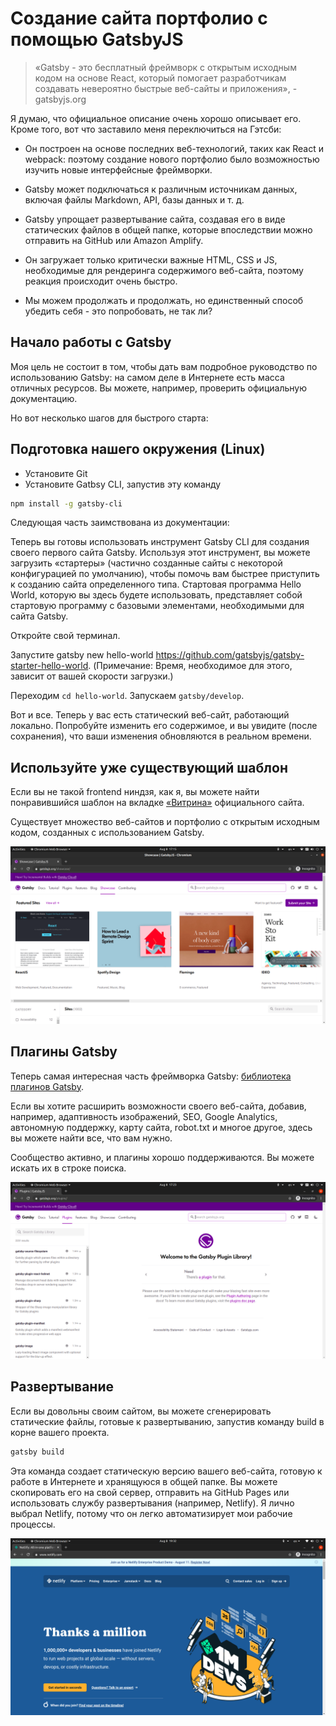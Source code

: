 # Создание сайта портфолио с помощью GatsbyJS

> «Gatsby - это бесплатный фреймворк с открытым исходным кодом на основе React, который помогает разработчикам создавать невероятно быстрые веб-сайты и приложения», - gatsbyjs.org

Я думаю, что официальное описание очень хорошо описывает его. Кроме того, вот что заставило меня переключиться на Гэтсби:

- Он построен на основе последних веб-технологий, таких как React и webpack: поэтому создание нового портфолио было возможностью изучить новые интерфейсные фреймворки.

- Gatsby может подключаться к различным источникам данных, включая файлы Markdown, API, базы данных и т. д.

- Gatsby упрощает развертывание сайта, создавая его в виде статических файлов в общей папке, которые впоследствии можно отправить на GitHub или Amazon Amplify.

- Он загружает только критически важные HTML, CSS и JS, необходимые для рендеринга содержимого веб-сайта, поэтому реакция происходит очень быстро.

- Мы можем продолжать и продолжать, но единственный способ убедить себя - это попробовать, не так ли?

## Начало работы с Gatsby

Моя цель не состоит в том, чтобы дать вам подробное руководство по использованию Gatsby: на самом деле в Интернете есть масса отличных ресурсов. Вы можете, например, проверить официальную документацию.

Но вот несколько шагов для быстрого старта:

## Подготовка нашего окружения (Linux)

- Установите Git
- Установите Gatbsy CLI, запустив эту команду

```bash
npm install -g gatsby-cli
```

Следующая часть заимствована из документации:

Теперь вы готовы использовать инструмент Gatsby CLI для создания своего первого сайта Gatsby. Используя этот инструмент, вы можете загрузить «стартеры» (частично созданные сайты с некоторой конфигурацией по умолчанию), чтобы помочь вам быстрее приступить к созданию сайта определенного типа. Стартовая программа Hello World, которую вы здесь будете использовать, представляет собой стартовую программу с базовыми элементами, необходимыми для сайта Gatsby.

Откройте свой терминал.

Запустите gatsby new hello-world https://github.com/gatsbyjs/gatsby-starter-hello-world. (Примечание: Время, необходимое для этого, зависит от вашей скорости загрузки.)

Переходим `cd hello-world`.
Запускаем `gatsby/develop`.

Вот и все. Теперь у вас есть статический веб-сайт, работающий локально. Попробуйте изменить его содержимое, и вы увидите (после сохранения), что ваши изменения обновляются в реальном времени.

## Используйте уже существующий шаблон

Если вы не такой frontend ниндзя, как я, вы можете найти понравившийся шаблон на вкладке [«Витрина»](https://www.gatsbyjs.org/showcase/) официального сайта.

Существует множество веб-сайтов и портфолио с открытым исходным кодом, созданных с использованием Gatsby.

![templates](/static/md/gatsby/post2/gatsby-templates.png)

## Плагины Gatsby

Теперь самая интересная часть фреймворка Gatsby: [библиотека плагинов Gatsby](https://www.gatsbyjs.org/plugins/).

Если вы хотите расширить возможности своего веб-сайта, добавив, например, адаптивность изображений, SEO, Google Analytics, автономную поддержку, карту сайта, robot.txt и многое другое, здесь вы можете найти все, что вам нужно.

Сообщество активно, и плагины хорошо поддерживаются. Вы можете искать их в строке поиска.

![plugins](/static/md/gatsby/post2/plugins.png)

## Развертывание

Если вы довольны своим сайтом, вы можете сгенерировать статические файлы, готовые к развертыванию, запустив команду build в корне вашего проекта.

```bash
gatsby build
```

Эта команда создает статическую версию вашего веб-сайта, готовую к работе в Интернете и хранящуюся в общей папке. Вы можете скопировать его на свой сервер, отправить на GitHub Pages или использовать службу развертывания (например, Netlify). Я лично выбрал Netlify, потому что он легко автоматизирует мои рабочие процессы.

![netify](/static/md/gatsby/post2/netify.png)
